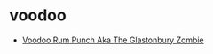 # voodoo

 * [Voodoo Rum Punch Aka The Glastonbury Zombie](index/v/voodoo-rum-punch-aka-the-glastonbury-zombie-51167600.json)
